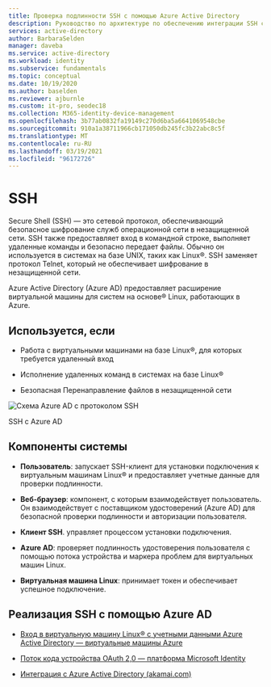 ```yaml
---
title: Проверка подлинности SSH с помощью Azure Active Directory
description: Руководство по архитектуре по обеспечению интеграции SSH с Azure Active Directory
services: active-directory
author: BarbaraSelden
manager: daveba
ms.service: active-directory
ms.workload: identity
ms.subservice: fundamentals
ms.topic: conceptual
ms.date: 10/19/2020
ms.author: baselden
ms.reviewer: ajburnle
ms.custom: it-pro, seodec18
ms.collection: M365-identity-device-management
ms.openlocfilehash: 3b77ab0832fa19149c270d6ba5a6641069548cbe
ms.sourcegitcommit: 910a1a38711966cb171050db245fc3b22abc8c5f
ms.translationtype: MT
ms.contentlocale: ru-RU
ms.lasthandoff: 03/19/2021
ms.locfileid: "96172726"
---
```

# <a name="ssh"></a>SSH  

Secure Shell (SSH) — это сетевой протокол, обеспечивающий безопасное шифрование служб операционной сети в незащищенной сети. SSH также предоставляет вход в командной строке, выполняет удаленные команды и безопасно передает файлы. Обычно он используется в системах на базе UNIX, таких как Linux®. SSH заменяет протокол Telnet, который не обеспечивает шифрование в незащищенной сети. 

Azure Active Directory (Azure AD) предоставляет расширение виртуальной машины для систем на основе® Linux, работающих в Azure. 

## <a name="use-when"></a>Используется, если 

* Работа с виртуальными машинами на базе Linux®, для которых требуется удаленный вход

* Исполнение удаленных команд в системах на базе Linux®

* Безопасная Перенаправление файлов в незащищенной сети

![Схема Azure AD с протоколом SSH](./media/authentication-patterns/ssh-auth.png)

SSH с Azure AD

## <a name="components-of-system"></a>Компоненты системы 

* **Пользователь**: запускает SSH-клиент для установки подключения к виртуальным машинам Linux® и предоставляет учетные данные для проверки подлинности.

* **Веб-браузер**: компонент, с которым взаимодействует пользователь. Он взаимодействует с поставщиком удостоверений (Azure AD) для безопасной проверки подлинности и авторизации пользователя.

* **Клиент SSH**. управляет процессом установки подключения.

* **Azure AD**: проверяет подлинность удостоверения пользователя с помощью потока устройства и маркера проблем для виртуальных машин Linux.

* **Виртуальная машина Linux**: принимает токен и обеспечивает успешное подключение.

## <a name="implement-ssh-with-azure-ad"></a>Реализация SSH с помощью Azure AD 

* [Вход в виртуальную машину Linux® с учетными данными Azure Active Directory — виртуальные машины Azure ](../../virtual-machines/linux/login-using-aad.md) 

* [Поток кода устройства OAuth 2,0 — платформа Microsoft Identity ](../develop/v2-oauth2-device-code.md)

* [Интеграция с Azure Active Directory (akamai.com)](https://learn.akamai.com/webhelp/enterprise-application-access/enterprise-application-access/GUID-6B16172C-86CC-48E8-B30D-8E678BF3325F.html)

